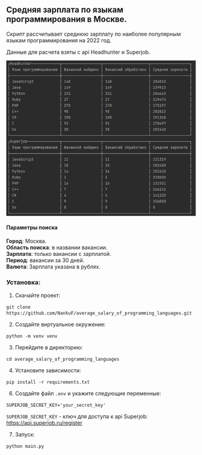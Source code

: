 ## Средняя зарплата по языкам программирования в Москве.

Скрипт рассчитывает среднюю зарплату по наиболее популярным языкам программирования на 2022 год.<br>

Данные для расчета взяты с api Headhunter и Superjob.<br>

![img.png](img.png)

#### Параметры поиска<br>
**Город**: Москва.<br>
**Область поиска**: в названии вакансии.<br>
**Зарплата**: только вакансии с зарплатой.<br>
**Период**: вакансии за 30 дней.<br>
**Валюта**: Зарплата указана в рублях.


### Установка:
1. Скачайте проект:<br>

```commandline
git clone https://github.com/NankuF/average_salary_of_programming_languages.git
```

2. Создайте виртуальное окружение:<br>

```commandline
python -m venv venv
```

3. Перейдите в директорию:

```commandline
cd average_salary_of_programming_languages
```

4. Установите зависимости:<br>

```commandline
pip install -r requirements.txt
```

6. Создайте файл `.env` и укажите следующие переменные:<br>

```commandline
SUPERJOB_SECRET_KEY='your_secret_key'
```

`SUPERJOB_SECRET_KEY` - ключ для доступа к api Superjob: https://api.superjob.ru/register <br>

7. Запуск:

```commandline
python main.py
```